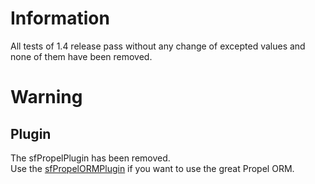 Information
===========

All tests of 1.4 release pass without any change of excepted values and none of them have been removed.

Warning
=======

Plugin
------

The sfPropelPlugin has been removed.  
Use the [sfPropelORMPlugin](https://github.com/propelorm/sfPropelORMPlugin) if you want to use the great Propel ORM.
